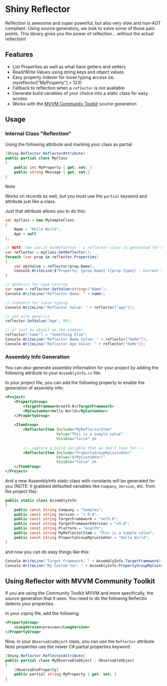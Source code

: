 # Shiny Reflector

Reflection is awesome and super powerful, but also very slow and non-AOT compliant. Using source generators, we look to solve some of those pain points.
This library gives you the power of reflection... without the actual reflection!

## Features
- List Properties as well as what have getters and setters
- Read/Write Values using string keys and object values
- Easy property indexer for loose typing access (ie. myreflector["MyProperty"] = 123)
- Fallback to reflection when a `reflector` is not available
- Generate build variables of your choice into a static class for easy access
- Works with the [MVVM Community Toolkit](https://learn.microsoft.com/en-us/dotnet/communitytoolkit/mvvm/) source generation

## Usage

### Internal Class "Reflection"

Using the following attribute and marking your class as partial
```csharp
[Shiny.Reflector.ReflectorAttribute]
public partial class MyClass
{
    public int MyProperty { get; set; }
    public string Message { get; set;}
}
```

> [!NOTE]
> Works on records as well, but you must use the `partial` keyword and attribute just like a class.

Just that attribute allows you to do this:

```csharp
var myClass = new MySampleClass
{
    Name = "Hello World",
    Age = null
};

// NOTE: the use of GetReflector - a reflector class is generated for each class marked with the ReflectorAttribute
var reflector = myClass.GetReflector();
foreach (var prop in reflector.Properties) 
{
    var objValue = reflector[prop.Name];
    Console.WriteLine($"Property: {prop.Name} ({prop.Type}) - Current Value: {objValue}");
}

// generics for type casting
var name = reflector.GetValue<string>("Name");
Console.WriteLine("Reflector Name: " + name);

// indexers for loose typing
Console.WriteLine("Reflector Value: " + reflector["age"]);

// set with generics
reflector.SetValue("Age", 99);

// or just an object on the indexer
reflector["name"] = "Something Else";
Console.WriteLine("Reflector Name Value: " + reflector["NaMe"]);
Console.WriteLine("Reflector Age Value: " + reflector["NaMe"]);
```

### Assembly Info Generation

You can also generate assembly information for your project by adding the following attribute to your `AssemblyInfo.cs` file:

In your project file, you can add the following property to enable the generation of assembly info:
```xml
<Project>
    <PropertyGroup>
        <TargetFramework>net9.0</TargetFramework>
        <MyCustomVar>Hello World</MyCustomVar>
    </PropertyGroup>
    
    <ItemGroup>
        <ReflectorItem Include="MyReflectorItem" 
                       Value="This is a sample value" 
                       Visible="false" />
        
        <!--capture a build variable that we don't look for-->
        <ReflectorItem Include="PropertyGroupMyCustomVar" 
                       Value="$(MyCustomVar)" 
                       Visible="false" />
    </ItemGroup>
</Project>
```

And a new AssemblyInfo static class with constants will be generated for you (NOTE: it grabbed defaulted variables like `Company`, `Version`, etc. from the project file):

```csharp
public static class AssemblyInfo
{
    public const string Company = "Samples";
    public const string Version = "1.0.0";
    public const string TargetFramework = "net9.0";
    public const string TargetFrameworkVersion = "v9.0";
    public const string Platform = "AnyCPU";
    public const string MyReflectorItem = "This is a sample value";
    public const string PropertyGroupMyCustomVar = "Hello World";
}

```

and now you can do easy things like this:

```csharp
Console.WriteLine("Target Framework: " + AssemblyInfo.TargetFramework);
Console.WriteLine("My Custom Var: " + AssemblyInfo.PropertyGroupMyCustomVar);
```

## Using Reflector with MVVM Community Toolkit

If you are using the Community Toolkit MVVM and more specifically, the source generation that it uses. You need to do the following Reflector detects your properties.

In your csproj file, add the following:
```xml
<PropertyGroup>
    <LangVersion>preview</LangVersion>
</PropertyGroup>
```

Now, in your `ObservableObject` class, you can use the `Reflector` attribute.  Note properties use the newer C# partial properties keyword.
```csharp
[Shiny.Reflector.ReflectorAttribute]
public partial class MyObservableObject : ObservableObject
{
    [ObservableProperty]
    public partial string MyProperty { get; set; }
}
```

